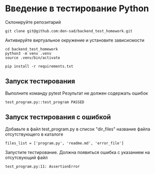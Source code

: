# Введение в тестирование Python 

Склонируйте репозитарий
```
git clone git@github.com:den-sad/backend_test_homework.git
```

Активируйте виртуальное окружение и установите зависисмости

```
cd backend_test_homework
python3 -m venv .venv
source .venv/bin/activate

pip install -r requirements.txt
```
## Запуск тестирования
Выполните команду pytest Результат не должен содержать ошибок

```
test_program.py::test_program PASSED
```

## Запуск тестирования с ошибкой

Добавьте в файл test_program.py в список "dir_files" название файла отсутствующего в каталоге

```
files_list = ['program.py', 'readme.md', 'error_file']
```

Запустите тестирование. Должна появиться ошибка c указанием на отсутсвующий файл

```
test_program.py:11: AssertionError
```
